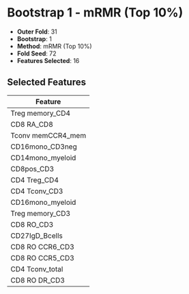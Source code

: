 # Bootstrap 1 - mRMR (Top 10%)

- **Outer Fold**: 31
- **Bootstrap**: 1
- **Method**: mRMR (Top 10%)
- **Fold Seed**: 72
- **Features Selected**: 16

## Selected Features

| Feature |
|---------|
| Treg memory_CD4 |
| CD8 RA_CD8 |
| Tconv memCCR4_mem |
| CD16mono_CD3neg |
| CD14mono_myeloid |
| CD8pos_CD3 |
| CD4 Treg_CD4 |
| CD4 Tconv_CD3 |
| CD16mono_myeloid |
| Treg memory_CD3 |
| CD8 RO_CD3 |
| CD27IgD_Bcells |
| CD8 RO CCR6_CD3 |
| CD8 RO CCR5_CD3 |
| CD4 Tconv_total |
| CD8 RO DR_CD3 |
